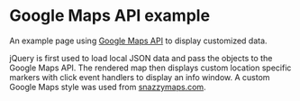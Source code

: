 # Google Maps API example

An example page using [Google Maps API](https://developers.google.com/maps/documentation/) to display customized data.

jQuery is first used to load local JSON data and pass the objects to the Google Maps API. The rendered map then displays custom location specific markers with click event handlers to display an info window. A custom Google Maps style was used from [snazzymaps.com](https://snazzymaps.com/).
